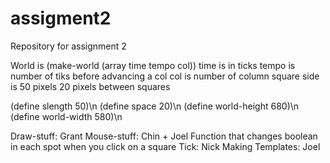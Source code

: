 assigment2
==========

Repository for assignment 2


World is (make-world (array time tempo col))
time is in ticks
tempo is number of tiks before advancing a col
col is number of column
square side is 50 pixels
20 pixels between squares

(define slength 50)\n
(define space 20)\n
(define world-height 680)\n
(define world-width 580)\n

Draw-stuff: Grant
Mouse-stuff: Chin + Joel
        Function that changes boolean in each spot when you click on a square
Tick: Nick
Making Templates: Joel


